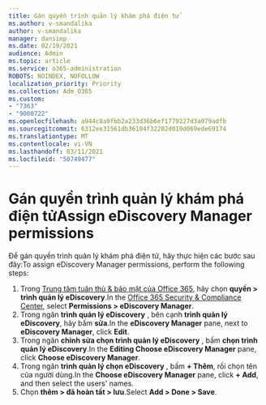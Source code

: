 ```yaml
---
title: Gán quyền trình quản lý khám phá điện tử
ms.author: v-smandalika
author: v-smandalika
manager: dansimp
ms.date: 02/19/2021
audience: Admin
ms.topic: article
ms.service: o365-administration
ROBOTS: NOINDEX, NOFOLLOW
localization_priority: Priority
ms.collection: Adm_O365
ms.custom:
- "7363"
- "9000722"
ms.openlocfilehash: a944c8a9fbb2a233d36b6ef1779227d3a079adfb
ms.sourcegitcommit: 6312ee31561db36104f32282d019d069ede69174
ms.translationtype: MT
ms.contentlocale: vi-VN
ms.lasthandoff: 03/11/2021
ms.locfileid: "50749477"
---
```

# <a name="assign-ediscovery-manager-permissions"></a><span data-ttu-id="78666-102">Gán quyền trình quản lý khám phá điện tử</span><span class="sxs-lookup"><span data-stu-id="78666-102">Assign eDiscovery Manager permissions</span></span>

<span data-ttu-id="78666-103">Để gán quyền trình quản lý khám phá điện tử, hãy thực hiện các bước sau đây:</span><span class="sxs-lookup"><span data-stu-id="78666-103">To assign eDiscovery Manager permissions, perform the following steps:</span></span>

1. <span data-ttu-id="78666-104">Trong [Trung tâm tuân thủ & bảo mật của Office 365](https://sip.protection.office.com/), hãy chọn **quyền > trình quản lý eDiscovery**.</span><span class="sxs-lookup"><span data-stu-id="78666-104">In the [Office 365 Security & Compliance Center](https://sip.protection.office.com/), select **Permissions > eDiscovery Manager**.</span></span>
2. <span data-ttu-id="78666-105">Trong ngăn **trình quản lý eDiscovery** , bên cạnh **trình quản lý eDiscovery**, hãy bấm **sửa**.</span><span class="sxs-lookup"><span data-stu-id="78666-105">In the **eDiscovery Manager** pane, next to **eDiscovery Manager**, click **Edit**.</span></span>
3. <span data-ttu-id="78666-106">Trong ngăn **chỉnh sửa chọn trình quản lý eDiscovery** , bấm **chọn trình quản lý eDiscovery**.</span><span class="sxs-lookup"><span data-stu-id="78666-106">In the **Editing Choose eDiscovery Manager** pane, click **Choose eDiscovery Manager**.</span></span>
4. <span data-ttu-id="78666-107">Trong ngăn **trình quản lý chọn eDiscovery** , bấm **+ Thêm**, rồi chọn tên của người dùng.</span><span class="sxs-lookup"><span data-stu-id="78666-107">In the **Choose eDiscovery Manager** pane, click **+ Add**, and then select the users' names.</span></span>
5. <span data-ttu-id="78666-108">Chọn **thêm > đã hoàn tất > lưu**.</span><span class="sxs-lookup"><span data-stu-id="78666-108">Select **Add > Done > Save**.</span></span>